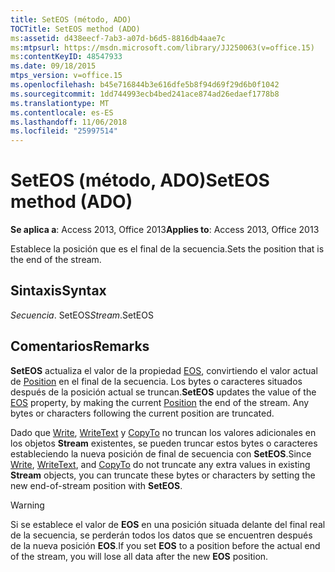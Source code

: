 ```yaml
---
title: SetEOS (método, ADO)
TOCTitle: SetEOS method (ADO)
ms:assetid: d438eecf-7ab3-a07d-b6d5-8816db4aae7c
ms:mtpsurl: https://msdn.microsoft.com/library/JJ250063(v=office.15)
ms:contentKeyID: 48547933
ms.date: 09/18/2015
mtps_version: v=office.15
ms.openlocfilehash: b45e716844b3e616dfe5b8f94d69f29d6b0f1042
ms.sourcegitcommit: 1dd744993ecb4bed241ace874ad26edaef1778b8
ms.translationtype: MT
ms.contentlocale: es-ES
ms.lasthandoff: 11/06/2018
ms.locfileid: "25997514"
---
```

# <a name="seteos-method-ado"></a><span data-ttu-id="a892b-102">SetEOS (método, ADO)</span><span class="sxs-lookup"><span data-stu-id="a892b-102">SetEOS method (ADO)</span></span>

<span data-ttu-id="a892b-103">**Se aplica a**: Access 2013, Office 2013</span><span class="sxs-lookup"><span data-stu-id="a892b-103">**Applies to**: Access 2013, Office 2013</span></span>

<span data-ttu-id="a892b-104">Establece la posición que es el final de la secuencia.</span><span class="sxs-lookup"><span data-stu-id="a892b-104">Sets the position that is the end of the stream.</span></span>

## <a name="syntax"></a><span data-ttu-id="a892b-105">Sintaxis</span><span class="sxs-lookup"><span data-stu-id="a892b-105">Syntax</span></span>

<span data-ttu-id="a892b-106">*Secuencia*. SetEOS</span><span class="sxs-lookup"><span data-stu-id="a892b-106">*Stream*.SetEOS</span></span>

## <a name="remarks"></a><span data-ttu-id="a892b-107">Comentarios</span><span class="sxs-lookup"><span data-stu-id="a892b-107">Remarks</span></span>

<span data-ttu-id="a892b-p101">**SetEOS** actualiza el valor de la propiedad [EOS](eos-property-ado.md), convirtiendo el valor actual de [Position](position-property-ado.md) en el final de la secuencia. Los bytes o caracteres situados después de la posición actual se truncan.</span><span class="sxs-lookup"><span data-stu-id="a892b-p101">**SetEOS** updates the value of the [EOS](eos-property-ado.md) property, by making the current [Position](position-property-ado.md) the end of the stream. Any bytes or characters following the current position are truncated.</span></span>

<span data-ttu-id="a892b-110">Dado que [Write](write-method-ado.md), [WriteText](writetext-method-ado.md) y [CopyTo](copyto-method-ado.md) no truncan los valores adicionales en los objetos **Stream** existentes, se pueden truncar estos bytes o caracteres estableciendo la nueva posición de final de secuencia con **SetEOS**.</span><span class="sxs-lookup"><span data-stu-id="a892b-110">Since [Write](write-method-ado.md), [WriteText](writetext-method-ado.md), and [CopyTo](copyto-method-ado.md) do not truncate any extra values in existing **Stream** objects, you can truncate these bytes or characters by setting the new end-of-stream position with **SetEOS**.</span></span>

> [!WARNING]
> <span data-ttu-id="a892b-111">Si se establece el valor de **EOS** en una posición situada delante del final real de la secuencia, se perderán todos los datos que se encuentren después de la nueva posición **EOS**.</span><span class="sxs-lookup"><span data-stu-id="a892b-111">If you set **EOS** to a position before the actual end of the stream, you will lose all data after the new **EOS** position.</span></span>